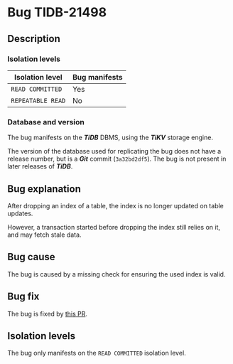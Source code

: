 # Bug TIDB-21498

## Description

### Isolation levels

| Isolation level    | Bug manifests |
|--------------------|---------------|
| `READ COMMITTED`   | Yes           |
| `REPEATABLE READ`  | No            |

### Database and version

The bug manifests on the **_TiDB_** DBMS, using the **_TiKV_** storage engine.

The version of the database used for replicating the bug does not have a release number, but is a **_Git_** commit (`3a32bd2df5`). The bug is not present in later releases of **_TiDB_**.

## Bug explanation

After dropping an index of a table, the index is no longer updated on table updates.

However, a transaction started before dropping the index still relies on it, and may fetch stale data.

## Bug cause

The bug is caused by a missing check for ensuring the used index is valid.

## Bug fix

The bug is fixed by [this PR](https://github.com/pingcap/tidb/pull/22152).

## Isolation levels

The bug only manifests on the `READ COMMITTED` isolation level.